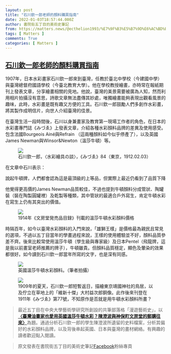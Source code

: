 ```yaml
---
layout: post
title: "石川欽一郎老師的顏料購買指南"
date: 2022-01-03T18:57:44.000Z
author: 書院街五丁目的美術史筆記
from: https://matters.news/@ecthelion1993/%E7%9F%B3%E5%B7%9D%E6%AC%BD%E4%B8%80%E9%83%8E%E8%80%81%E5%B8%AB%E7%9A%84%E9%A1%8F%E6%96%99%E8%B3%BC%E8%B2%B7%E6%8C%87%E5%8D%97-bafyreigpegmfbo3w77fx7dqte6fhe4n2tj35bandybhtj6k7agf4p7o6ye
tags: [ Matters ]
comments: True
categories: [ Matters ]
---
```

<!--1641236264000-->
[石川欽一郎老師的顏料購買指南](https://matters.news/@ecthelion1993/%E7%9F%B3%E5%B7%9D%E6%AC%BD%E4%B8%80%E9%83%8E%E8%80%81%E5%B8%AB%E7%9A%84%E9%A1%8F%E6%96%99%E8%B3%BC%E8%B2%B7%E6%8C%87%E5%8D%97-bafyreigpegmfbo3w77fx7dqte6fhe4n2tj35bandybhtj6k7agf4p7o6ye)
------

<div>
<p>1907年，日本水彩畫家石川欽一郎來到臺灣，任教於臺北中學校（今建國中學）與臺灣總督府國語學校（今臺北教育大學）。他在學校教授繪畫，亦時常在報紙期刊上發表文章，分享繪畫相關的見地。他說，臺灣的美景需要被廣為人知，然而利用相片拍攝沒有意思，詩歌文章無法盡傳其妙處，唯獨繪畫能夠表現出觀看風景的趣味，此時，水彩畫是既有趣又方便的工具。石川欽一郎鼓勵人們多創作水彩畫，將其製作成明信片，向世人介紹臺灣的佳景。</p><p>在臺灣生活一段時間後，石川以身兼畫家及教育第一現場工作者的角色，在日本的水彩畫專門誌《みづゑ》上發表文章，介紹各種水彩顏料品牌的差異及使用感受。包含法國Bourgeois Ainé與Refrain （這兩種顏料如今似乎停產了），以及英國James Newman與Winsor&Newton（溫莎牛頓）等。</p><figure class="image"><img src="https://assets.matters.news/embed/5dd91cb4-d5c7-4aaf-8fd1-7e15a0977c4f.jpeg" data-asset-id="5dd91cb4-d5c7-4aaf-8fd1-7e15a0977c4f" referrerpolicy="no-referrer"><figcaption><span>石川欽一郎，〈水彩繪具の談〉，《みづゑ》84（東京，1912.02.03）</span></figcaption></figure><p>在文章中石川表示：</p><pre class="ql-syntax" spellcheck="false">說起牛頓牌，人們都會認為這是最頂級的上等品，但實際上最近仍看到了品質下降的情况發生，製作方式變得粗糙，導致分量減少，顏料管跟管口都比以前更小了</pre><p>他覺得更高價的James Newman品質較佳，不過也提到牛頓顏料分成管狀、陶罐裝（裝在陶製圓罐裡）及乾製等種類，其中管狀的最適合戶外寫生，肯定牛頓水彩在寫生上仍有其突出的價值。</p><figure class="image"><img src="https://assets.matters.news/embed/149ffe89-e9de-4498-8a01-5dc676bba433.jpeg" data-asset-id="149ffe89-e9de-4498-8a01-5dc676bba433" referrerpolicy="no-referrer"><figcaption><span>1914年《文房堂発売品目録》刊載的溫莎牛頓水彩顏料價格</span></figcaption></figure><p>時隔百年，如今以臺灣水彩顏料的入門來說，「雄獅王樣」是價格最為親民且常見的選項，不過以五丁目當年的學畫過程來說，王樣的使用體驗並不好，顏料品質參差不齊。後來比較常使用溫莎牛頓（學生級與專家級）及日本Pentel（飛龍牌，這是我以前畫室老師推薦的牌子），牛頓雖貴。但顏料品質穩定，顯色及暈染的效果都很好。如今讀到石川欽一郎當年所寫的文字，也是深有同感。</p><figure class="image"><img src="https://assets.matters.news/embed/b658916c-ab1d-4a66-9b55-086d68fa3d3b.jpeg" data-asset-id="b658916c-ab1d-4a66-9b55-086d68fa3d3b" referrerpolicy="no-referrer"><figcaption><span>英國溫莎牛頓水彩顏料。（筆者拍攝）</span></figcaption></figure><figure class="image"><img src="https://assets.matters.news/embed/7ea8daff-0b8e-4cab-bebc-fe40796e4837.jpeg" data-asset-id="7ea8daff-0b8e-4cab-bebc-fe40796e4837" referrerpolicy="no-referrer"><figcaption><span>1909年的夏天，石川欽一郎短暫返日，描繪東京靖國神社的鳥居，以及佇立在草地上的「維新十傑」大村益次郎銅像。此作後來刊登在1911年《みづゑ》第77號，不知原作是否就是用牛頓水彩顏料所畫？</span></figcaption></figure><blockquote>最近五丁目在中央大學藝術學研究所創設的共筆部落格「漫遊藝術史」，以<a href="https://arthistorystrolls.com/2021/12/31/%e8%87%ba%e7%81%a3%e6%b2%b9%e7%95%ab%e5%ae%b6%e4%b9%9f%e6%84%9b%e7%94%a8%e8%8b%b1%e5%9c%8b%e6%ba%ab%e8%8e%8e%e7%89%9b%e9%a0%93%e6%b0%b4%e5%bd%a9%ef%bc%9f%e9%99%b3%e6%be%84%e6%b3%a2%e8%88%87%e7%a5%9e/?fbclid=IwAR3ryIJ_Q2XaHAe0QGhwy-rm51mzAaypT24LgY2WjFCNkURaEna0TNWEI_s" rel="noopener noreferrer" target="_blank"><strong>〈臺灣油畫家也愛用英國溫莎牛頓水彩？陳澄波與神保町文房堂的郵購往來〉</strong></a>為題。通過分析石川欽一郎的學生陳澄波所遺留的史料檔案，分析其偏好的水彩顏料品牌，以及背後串起英國、日本與臺灣的畫材網絡。有興趣的讀者歡迎點入閱讀。</blockquote><blockquote>原文發表在書院街五丁目的美術史筆記<a href="https://www.facebook.com/ecthelion1993/photos/a.120227649832143/435068935014678/" rel="noopener noreferrer" target="_blank">Facebook</a>粉絲專頁</blockquote>
</div>

